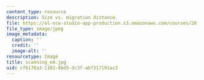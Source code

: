 ```yaml
---
content_type: resource
description: Size vs. migration distance.
file: https://ol-ocw-studio-app-production.s3.amazonaws.com/courses/20-109-laboratory-fundamentals-in-biological-engineering-fall-2007/cf6176a311028bd5dc3fabf317191ac3_scanning_em.jpg
file_type: image/jpeg
image_metadata:
  caption: ''
  credit: ''
  image-alt: ''
resourcetype: Image
title: scanning_em.jpg
uid: cf6176a3-1102-8bd5-dc3f-abf317191ac3
---
```


